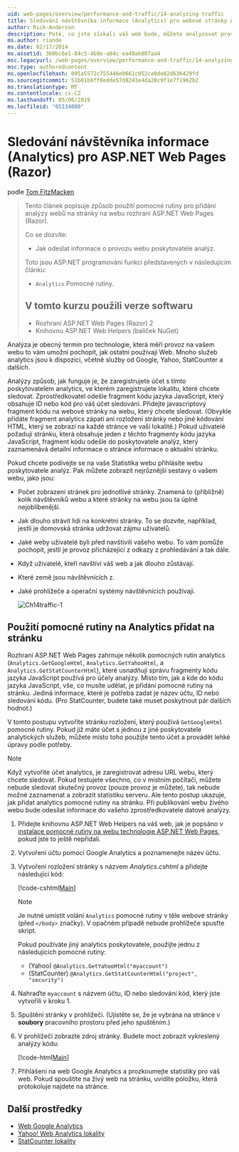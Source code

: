 ```yaml
---
uid: web-pages/overview/performance-and-traffic/14-analyzing-traffic
title: Sledování návštěvníka informace (Analytics) pro webové stránky ASP.NET (Razor) lokality | Dokumentace Microsoftu
author: Rick-Anderson
description: Poté, co jste získali váš web bude, můžete analyzovat provoz vašeho webu.
ms.author: riande
ms.date: 02/17/2014
ms.assetid: 360bc6e1-84c5-4b8e-a84c-ea48ab807aa4
msc.legacyurl: /web-pages/overview/performance-and-traffic/14-analyzing-traffic
msc.type: authoredcontent
ms.openlocfilehash: 095a5572c755446e0661c052ca9de82d636429fd
ms.sourcegitcommit: 51b01b6ff8edde57d8243e4da28c9f1e7f1962b2
ms.translationtype: MT
ms.contentlocale: cs-CZ
ms.lasthandoff: 05/06/2019
ms.locfileid: "65134600"
---
```

# <a name="tracking-visitor-information-analytics-for-an-aspnet-web-pages-razor-site"></a>Sledování návštěvníka informace (Analytics) pro ASP.NET Web Pages (Razor)

podle [Tom FitzMacken](https://github.com/tfitzmac)

> Tento článek popisuje způsob použití pomocné rutiny pro přidání analýzy webů na stránky na webu rozhraní ASP.NET Web Pages (Razor).
> 
> Co se dozvíte:
> 
> - Jak odeslat informace o provozu webu poskytovatele analýz.
> 
> Toto jsou ASP.NET programování funkcí představených v následujícím článku:
> 
> - `Analytics` Pomocné rutiny.
>   
> 
> ## <a name="software-versions-used-in-the-tutorial"></a>V tomto kurzu použili verze softwaru
> 
> 
> - Rozhraní ASP.NET Web Pages (Razor) 2
> - Knihovnu ASP.NET Web Helpers (balíček NuGet)

Analýza je obecný termín pro technologie, která měří provoz na vašem webu to vám umožní pochopit, jak ostatní používají Web. Mnoho služeb analytics jsou k dispozici, včetně služby od Google, Yahoo, StatCounter a dalších.

Analýzy způsob, jak funguje je, že zaregistrujete účet s tímto poskytovatelem analytics, ve kterém zaregistrujete lokalitu, které chcete sledovat. Zprostředkovatel odešle fragment kódu jazyka JavaScript, který obsahuje ID nebo kód pro váš účet sledování. Přidejte javascriptový fragment kódu na webové stránky na webu, který chcete sledovat. (Obvykle přidáte fragment analytics zápatí ani rozložení stránky nebo jiné kódování HTML, který se zobrazí na každé stránce ve vaší lokalitě.) Pokud uživatelé požadují stránku, která obsahuje jeden z těchto fragmenty kódu jazyka JavaScript, fragment kódu odešle do poskytovatele analýz, který zaznamenává detailní informace o stránce informace o aktuální stránku.

Pokud chcete podívejte se na vaše Statistika webu přihlásíte webu poskytovatele analýz. Pak můžete zobrazit nejrůznější sestavy o vašem webu, jako jsou:

- Počet zobrazení stránek pro jednotlivé stránky. Znamená to (přibližně) kolik návštěvníků webu a které stránky na webu jsou ta úplně nejoblíbenější.
- Jak dlouho strávit lidí na konkrétní stránky. To se dozvíte, například, jestli je domovská stránka udržovat zájmu uživatelů.
- Jaké weby uživatelé byli před navštívili vašeho webu. To vám pomůže pochopit, jestli je provoz přicházející z odkazy z prohledávání a tak dále.
- Když uživatelé, kteří navštíví váš web a jak dlouho zůstávají.
- Které země jsou návštěvnících z.
- Jaké prohlížeče a operační systémy návštěvnících používají.

    ![Ch14traffic-1](14-analyzing-traffic/_static/image1.jpg)

## <a name="using-a-helper-to-add-analytics-to-a-page"></a>Použití pomocné rutiny na Analytics přidat na stránku

Rozhraní ASP.NET Web Pages zahrnuje několik pomocných rutin analytics (`Analytics.GetGoogleHtml`, `Analytics.GetYahooHtml`, a `Analytics.GetStatCounterHtml`), které usnadňují správu fragmenty kódu jazyka JavaScript používá pro účely analýzy. Místo tím, jak a kde do kódu jazyka JavaScript, vše, co musíte udělat, je přidání pomocné rutiny na stránku. Jediná informace, které je potřeba zadat je název účtu, ID nebo sledování kódu. (Pro StatCounter, budete také muset poskytnout pár dalších hodnot.)

V tomto postupu vytvoříte stránku rozložení, který používá `GetGoogleHtml` pomocné rutiny. Pokud již máte účet s jednou z jiné poskytovatele analytických služeb, můžete místo toho použijte tento účet a provádět lehké úpravy podle potřeby.

> [!NOTE]
> Když vytvoříte účet analytics, je zaregistrovat adresu URL webu, který chcete sledovat. Pokud testujete všechno, co v místním počítači, můžete nebude sledovat skutečný provoz (pouze provoz je můžete), tak nebude možné zaznamenat a zobrazit statistiku serveru. Ale tento postup ukazuje, jak přidat analytics pomocné rutiny na stránku. Při publikování webu živého webu bude odesílat informace do vašeho zprostředkovatele datové analýzy.

1. Přidejte knihovnu ASP.NET Web Helpers na váš web, jak je popsáno v [instalace pomocné rutiny na webu technologie ASP.NET Web Pages](https://go.microsoft.com/fwlink/?LinkId=252372), pokud jste to ještě nepřidali.
2. Vytvoření účtu pomocí Google Analytics a poznamenejte název účtu.
3. Vytvoření rozložení stránky s názvem *Analytics.cshtml* a přidejte následující kód:

    [!code-cshtml[Main](14-analyzing-traffic/samples/sample1.cshtml)]

    > [!NOTE]
    > Je nutné umístit volání `Analytics` pomocné rutiny v těle webové stránky (před `</body>` značky). V opačném případě nebude prohlížeče spusťte skript.

    Pokud používáte jiný analytics poskytovatele, použijte jednu z následujících pomocné rutiny:

    - (Yahoo) `@Analytics.GetYahooHtml("myaccount")`
    - (StatCounter) `@Analytics.GetStatCounterHtml("project", "security")`
4. Nahraďte `myaccount` s názvem účtu, ID nebo sledování kód, který jste vytvořili v kroku 1.
5. Spuštění stránky v prohlížeči. (Ujistěte se, že je vybrána na stránce v **soubory** pracovního prostoru před jeho spuštěním.)
6. V prohlížeči zobrazte zdroj stránky. Budete moct zobrazit vykreslený analýzy kódu:

    [!code-html[Main](14-analyzing-traffic/samples/sample2.html)]
7. Přihlášení na web Google Analytics a prozkoumejte statistiky pro váš web. Pokud spouštíte na živý web na stránku, uvidíte položku, která protokoluje najdete na stránce.

<a id="Additional_Resources"></a>
## <a name="additional-resources"></a>Další prostředky

- [Web Google Analytics](https://www.google.com/analytics/)
- [Yahoo! Web Analytics lokality](http://help.yahoo.com/l/us/yahoo/ywa/)
- [StatCounter lokality](http://statcounter.com/)
